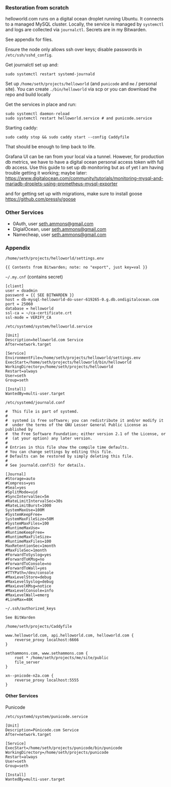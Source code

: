 ### Restoration from scratch

helloworld.com runs on a digital ocean droplet running Ubuntu. It connects to a managed MySQL cluster. Locally, the service is managed by `systemctl` and logs are collected via `journalctl`. Secrets are in my Bitwarden.

See appendix for files.

Ensure the node only allows ssh over keys; disable passwords in `/etc/ssh/sshd_config`.

Get journalctl set up and:
```
sudo systemctl restart systemd-journald
```

Set up `/home/seth/projects/helloworld` (and `punicode` and `me` / personal site).
You can create `./bin/helloworld` via scp or you can download the repo and build locally

Get the services in place and run:
```
sudo systemctl daemon-reload
sudo systemctl restart helloworld.service # and punicode.service
```

Starting caddy:
```
sudo caddy stop && sudo caddy start --config Caddyfile
```

That should be enough to limp back to life.

Grafana UI can be ran from your local via a tunnel. However, for production db metrics, we have to have a
digital ocean personal access token with full db access. Use this guide to set up db monitoring but as of yet I am having trouble getting it working; maybe later:
https://www.digitalocean.com/community/tutorials/monitoring-mysql-and-mariadb-droplets-using-prometheus-mysql-exporter


and for getting set up with migrations, make sure to install goose
https://github.com/pressly/goose



### Other Services

- 0Auth, user seth.ammons@gmail.com
- DigialOcean, user seth.ammons@gmail.com
- Namecheap, user seth.ammons@gmail.com

### Appendix

`/home/seth/projects/helloworld/settings.env`
```
{{ Contents from Bitwarden; note: no "export", just key=val }}
```

`~/.my.cnf` (contains secret)
```
[client]
user = doadmin
password = {{ SEE BITWARDEN }}
host = db-mysql-helloworld-do-user-619265-0.g.db.ondigitalocean.com
port = 25060
database = helloworld
ssl-ca = ~/ca-certificate.crt
ssl-mode = VERIFY_CA

```

`/etc/systemd/system/helloworld.service`
```
[Unit]
Description=helloworld.com Service
After=network.target

[Service]
EnvironmentFile=/home/seth/projects/helloworld/settings.env
ExecStart=/home/seth/projects/helloworld/bin/helloworld
WorkingDirectory=/home/seth/projects/helloworld
Restart=always
User=seth
Group=seth

[Install]
WantedBy=multi-user.target

```


`/etc/systemd/journald.conf`

```
#  This file is part of systemd.
#
#  systemd is free software; you can redistribute it and/or modify it
#  under the terms of the GNU Lesser General Public License as published by
#  the Free Software Foundation; either version 2.1 of the License, or
#  (at your option) any later version.
#
# Entries in this file show the compile time defaults.
# You can change settings by editing this file.
# Defaults can be restored by simply deleting this file.
#
# See journald.conf(5) for details.

[Journal]
#Storage=auto
#Compress=yes
#Seal=yes
#SplitMode=uid
#SyncIntervalSec=5m
#RateLimitIntervalSec=30s
#RateLimitBurst=1000
SystemMaxUse=100M
#SystemKeepFree=
SystemMaxFileSize=50M
#SystemMaxFiles=100
#RuntimeMaxUse=
#RuntimeKeepFree=
#RuntimeMaxFileSize=
#RuntimeMaxFiles=100
MaxRetentionSec=1month
#MaxFileSec=1month
#ForwardToSyslog=yes
#ForwardToKMsg=no
#ForwardToConsole=no
#ForwardToWall=yes
#TTYPath=/dev/console
#MaxLevelStore=debug
#MaxLevelSyslog=debug
#MaxLevelKMsg=notice
#MaxLevelConsole=info
#MaxLevelWall=emerg
#LineMax=48K

```

`~/.ssh/authorized_keys`
```
See BitWarden
```

`/home/seth/projects/Caddyfile`
```
www.helloworld.com, api.helloworld.com, helloworld.com {
	reverse_proxy localhost:6666
}

sethammons.com, www.sethammons.com {
	root * /home/seth/projects/me/site/public
	file_server
}

xn--pnicode-n2a.com {
	reverse_proxy localhost:5555
}
```

#### Other Services

Punicode

`/etc/systemd/system/punicode.service`
```
[Unit]
Description=Pünicode.com Service
After=network.target

[Service]
ExecStart=/home/seth/projects/punicode/bin/punicode
WorkingDirectory=/home/seth/projects/punicode
Restart=always
User=seth
Group=seth

[Install]
WantedBy=multi-user.target

```